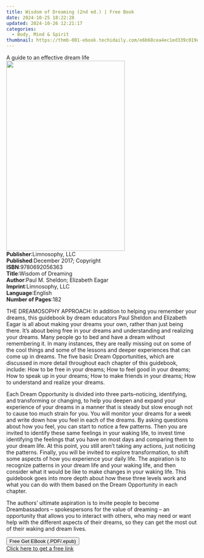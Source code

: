 ```yaml
---
title: Wisdom of Dreaming (2nd ed.) | Free Book
date: 2024-10-25 18:22:28
updated: 2024-10-26 12:21:17
categories:
  - Body, Mind & Spirit
thumbnail: https://thmb-001-ebook.techidaily.com/e6b68cea4ec1ed339c019ec7a90bea0f5337266d66ec5510894305888b2f8450.jpg
---
```

<main id="book-container">
  <div class="flex flex-col">
    <div class="book-brief flex-1 py-6 px-4 sm:p-6 md:py-10 md:px-8">
      <!-- brief-->
      <div class="book-brief-main">A guide to an effective dream life</div>
    </div>
    <div
      class="book-meta-info flex-1 grid gap-4 col-start-1 col-end-3 row-start-1 sm:mb-6 sm:grid-cols-4 lg:gap-6 lg:col-start-2 lg:row-end-6 lg:row-span-6 lg:mb-0"
    >
      <div
        class="book-meta-info-left place-content-center mt-4 p-4 text-sm leading-6 col-start-2 col-span-2 dark:text-slate-400"
      >
        <img
          class="w-full h-500 object-cover rounded-lg sm:h-255 sm:col-span-2 lg:col-span-full"
          src="https://img-001-ebook.techidaily.com/c396fa42a59d438c58d63c9445f3e2b6a2ced3301f3fcf6a97b2785df37b5c3b.jpg"
          alt=""
          width="312"
          height="500"
        />
      </div>
      <div
        class="book-meta-info-right mt-2 col-start-1 row-start-2 col-span-3 self-center"
      >
        <!-- meta data  -->
        <div class="flex flex-col px-4 md:px-8">
          <div class="flex-1">
            <strong>Publisher</strong>:<span class="px-2">Limnosophy, LLC</span>
          </div>
          <div class="flex-1">
            <strong>Published</strong>:<span class="px-2"
              >December 2017; Copyright</span
            >
          </div>
          <div class="flex-1">
            <strong>ISBN</strong>:<span class="px-2">9780692056363</span>
          </div>
          <div class="flex-1">
            <strong>Title</strong>:<span class="px-2">Wisdom of Dreaming</span>
          </div>
          <div class="flex-1">
            <strong>Author</strong>:<span class="px-2"
              >Paul M. Sheldon; Elizabeth Eagar</span
            >
          </div>
          <div class="flex-1">
            <strong>Imprint</strong>:<span class="px-2">Limnosophy, LLC</span>
          </div>
          <div class="flex-1">
            <strong>Language</strong>:<span class="px-2">English</span>
          </div>
          <div class="flex-1">
            <strong>Number of Pages</strong>:<span class="px-2">182</span>
          </div>
        </div>
      </div>
    </div>
    <div class="book-description flex-1 py-6 px-4 sm:p-6 md:py-10 md:px-8">
      <div class="book-description-main">
        <div accordion-content="" id="description">
          <p>
            THE DREAMOSOPHY APPROACH: In addition to helping you remember your
            dreams, this guidebook by dream educators Paul Sheldon and Elizabeth
            Eagar is all about making your dreams your own, rather than just
            being there. It’s about being free in your dreams and understanding
            and realizing your dreams. Many people go to bed and have a dream
            without remembering it. In many instances, they are really missing
            out on some of the cool things and some of the lessons and deeper
            experiences that can come up in dreams. The five basic Dream
            Opportunities, which are discussed in more detail throughout each
            chapter of this guidebook, include: How to be free in your dreams;
            How to feel good in your dreams; How to speak up in your dreams; How
            to make friends in your dreams; How to understand and realize your
            dreams.
          </p>
          <p>
            Each Dream Opportunity is divided into three parts–noticing,
            identifying, and transforming or changing, to help you deepen and
            expand your experience of your dreams in a manner that is steady but
            slow enough not to cause too much strain for you. You will monitor
            your dreams for a week and write down how you feel in each of the
            dreams. By asking questions about how you feel, you can start to
            notice a few patterns. Then you are invited to identify these same
            feelings in your waking life, to invest time identifying the
            feelings that you have on most days and comparing them to your dream
            life. At this point, you still aren’t taking any actions, just
            noticing the patterns. Finally, you will be invited to explore
            transformation, to shift some aspects of how you experience your
            daily life. The aspiration is to recognize patterns in your dream
            life and your waking life, and then consider what it would be like
            to make changes in your waking life. This guidebook goes into more
            depth about how these three levels work and what you can do with
            them based on the Dream Opportunity in each chapter.
          </p>
          <p>
            The authors’&nbsp;ultimate aspiration is to invite people to become
            Dreambassadors – spokespersons for the value of dreaming – an
            opportunity that allows you to interact with others, who may need or
            want help with the different aspects of their dreams, so they can
            get the most out of their waking and dream lives.
          </p>
        </div>
        <div class="accordion-fader"></div>
      </div>
    </div>
    <div class="book-excerpts flex-1 py-6 px-4 sm:p-6 md:py-10 md:px-8"></div>
    <div
      class="book-about-author flex-1 py-6 px-4 sm:p-6 md:py-10 md:px-8"
    ></div>
    <div class="book-free-get flex-1 py-6 px-4 sm:p-6 md:py-10 md:px-8">
      <button
        id="btn-free-get"
        class="bg-blue-500 hover:bg-blue-700 text-white font-bold py-2 px-4 rounded"
      >
        Free Get EBook (.PDF/.epub)
      </button>
      <div id="countdown-display" class="px-2 text-lg mt-2"></div>
      <a
        id="free-link"
        class="hidden bg-blue-500 hover:bg-blue-700 text-white font-bold py-2 px-4 rounded"
        href="https://www.ebooks.com/en-us/book/209857667/wisdom-of-dreaming/paul-m-sheldon/"
        target="_blank"
        >Click here to get a free link</a
      >
    </div>
    <script>
      let countdownTime = 0;
      let countdownInterval = null;
      document
        .getElementById('btn-free-get')
        .addEventListener('click', startCountdown);
      function startCountdown() {
        countdownTime = new Date().getTime() + 60000 * 3;
        countdownInterval = setInterval(updateCountdown, 1000);
        document.getElementById('btn-free-get').disabled = true;
        document
          .getElementById('btn-free-get')
          .classList.add('bg-gray-500', 'cursor-not-allowed');
      }
      function updateCountdown() {
        let currentTime = new Date().getTime();
        let timeLeft = countdownTime - currentTime;
        let secondsLeft = Math.floor(timeLeft / 1000);
        document.getElementById('countdown-display').innerHTML =
          `Remaining time: ${secondsLeft} seconds.`;
        if (secondsLeft <= 0) {
          clearInterval(countdownInterval);
          document.getElementById('btn-free-get').classList.add('hidden');
          document.getElementById('free-link').classList.remove('hidden');
          document.getElementById('countdown-display').innerHTML = '';
        }
      }
    </script>
  </div>
</main>
